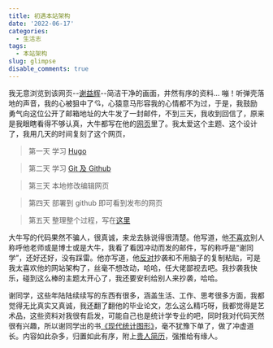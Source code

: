 ```yaml
---
title: 初遇本站架构
date: '2022-06-17'
categories:
  - 生活志
tags:
  - 本站架构
slug: glimpse
disable_comments: true
---
```



我无意浏览到该网页--[谢益辉](https://yihui.org)--简洁干净的画面，井然有序的资料... 嘣！听弹壳落地的声音，我的心被狙中了💘，心猿意马形容我的心情都不为过，于是，我鼓励勇气向这位公开了邮箱地址的大牛发了一封邮件，不到三天，我收到回信了，原来是我眼瞎看得不够认真，大牛都写在他的[网页](https://yihui.org/cn/about/)里了。我太爱这个主题、这个设计了，我用几天的时间复刻了这个网页，

> 第一天 学习 [Hugo](https://www.gohugo.cn)

> 第二天 学习 [Git 及 Github](https://gitcode.net/courses/detail/1/l)

> 第三天 本地修改编辑网页

> 第四天 部署到 github 即可看到发布的网页

> 第五天 整理整个过程，写在[这里](https://blog.csdn.net/JTang1995/article/details/125365545?spm=1001.2014.3001.5501)

大牛写的代码果然不骗人，很真诚，来龙去脉说得很清楚。他写道，他[不喜欢](https://yihui.org/cn/about/)别人称呼他老师或是博士或是大牛，我看了看因冲动而发的邮件，写的称呼是“谢同学”，还好还好，没有踩雷。他亦写道，他[反对](https://yihui.org/cn/about/)抄袭和不用脑子的复制粘贴，可是我太喜欢他的网站架构了，丝毫不想改动，哈哈，任大佬鄙视去吧。我抄袭我快乐，碰到这么棒的主题太开心了，我还要安利给别人来抄袭，哈哈。

谢同学，这些年陆陆续续写的东西有很多，涵盖生活、工作、思考很多方面，我都觉得无比真实又真诚，我还翻了翻他的毕业论文，怎么这么精巧呀，我都觉得是艺术品，这些资料对我很有启发，可能自己也是统计学专业的吧，同时我对代码天然很有兴趣，所以谢同学出的书[《现代统计图形》](https://cosx.org/2021/08/msg-preface/#fnref:10)，毫不犹豫下单了，做了冲虚道长。内容如此杂多，归置如此有序，附上[贵人简历](/blog/2022/06/yihui-vitae/)，强推给有缘人。
